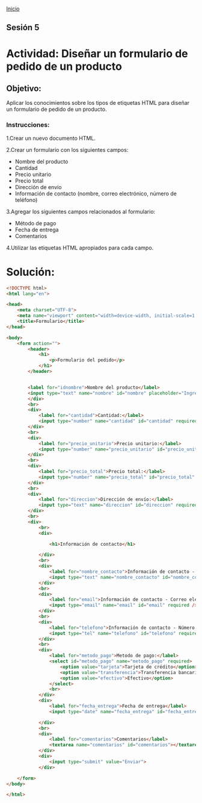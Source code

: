 <!-- No borrar o modificar -->
[Inicio](./index.md)

## Sesión 5 


<!-- Su documentación aquí -->

# Actividad: Diseñar un formulario de pedido de un producto
## Objetivo:

Aplicar los conocimientos sobre los tipos de etiquetas HTML para diseñar un formulario de pedido de un producto.

### Instrucciones:

1.Crear un nuevo documento HTML.

2.Crear un formulario con los siguientes campos:
- Nombre del producto
- Cantidad
- Precio unitario
- Precio total
- Dirección de envío
- Información de contacto (nombre, correo electrónico, número de teléfono)

3.Agregar los siguientes campos relacionados al formulario:
- Método de pago
- Fecha de entrega
- Comentarios

4.Utilizar las etiquetas HTML apropiados para cada campo.

# Solución:

```html
<!DOCTYPE html>
<html lang="en">

<head>
    <meta charset="UTF-8">
    <meta name="viewport" content="width=device-width, initial-scale=1.0">
    <title>Formulario</title>
</head>

<body>
    <form action="">
        <header>
            <h1>
                <p>Formulario del pedido</p>
            </h1>
        </header>


        <label for="idnombre">Nombre del producto</label>
        <input type="text" name="nombre" id="nombre" placeholder="Ingrese el nombre del producto" size="30" required />
        </div>
        <br>
        <div>
            <label for="cantidad">Cantidad:</label>
            <input type="number" name="cantidad" id="cantidad" required />
        </div>
        <br>
        <div>
            <label for="precio_unitario">Precio unitario:</label>
            <input type="number" name="precio_unitario" id="precio_unitario" step="00.1" required />
        </div>
        <br>
        <div>
            <label for="precio_total">Precio total:</label>
            <input type="number" name="precio_total" id="precio_total" step="00.1" required />
        </div>
        <br>
        <div>
            <label for="direccion">Dirección de envío:</label>
            <input type="text" name="direccion" id="direccion" required />
        </div>
        <br>
        <div>
            <br>
            <div>

                <h1>Información de contacto</h1>

            </div>
            <br>
            <div>
                <label for="nombre_contacto">Información de contacto - Nombre:</label>
                <input type="text" name="nombre_contacto" id="nombre_contacto" required />
            </div>
            <br>
            <div>
                <label for="email">Información de contacto - Correo electrónico:</label>
                <input type="email" name="email" id="email" required />
            </div>
            <br>
            <div>
                <label for="telefono">Información de contacto - Número de contacto:</label>
                <input type="tel" name="telefono" id="telefono" required>
            </div>
            <br>
            <div>
                <label for="metodo_pago">Metodo de pago:</label>
                <select id="metodo_pago" name="metodo_pago" required>
                    <option value="tarjeta">Tarjeta de crédito</option>
                    <option value="transferencia">Transferencia bancaria</option>
                    <option value="efectivo">Efectivo</option>
                </select>
                <br>
            </div>
            <div>
                <label for="fecha_entrega">Fecha de entrega</label>
                <input type="date" name="fecha_entrega" id="fecha_entrega" required>

            </div>
            <br>
            <div>
                <label for="comentarios">Comentarios</label>
                <textarea name="comentarios" id="comentarios"></textarea>
            </div>
            <div>
                <input type="submit" value="Enviar">
            </div>

    </form>
</body>

</html>
```






